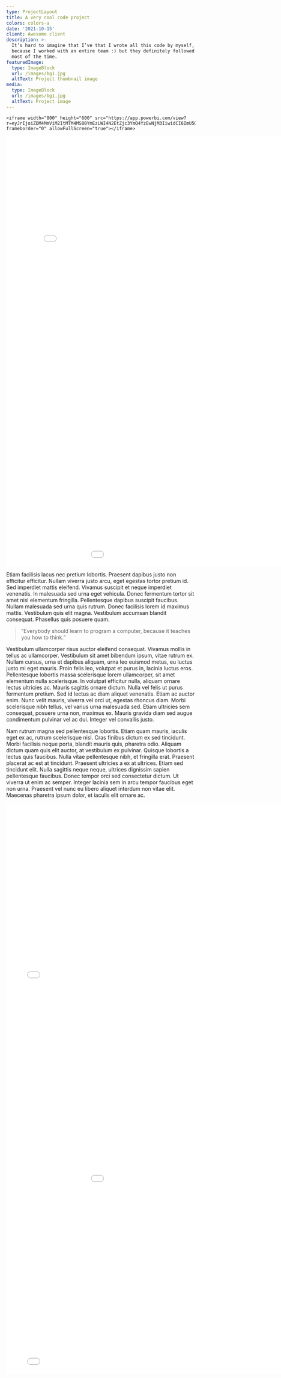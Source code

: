 ```yaml
---
type: ProjectLayout
title: A very cool code project
colors: colors-a
date: '2021-10-15'
client: Awesome client
description: >-
  It’s hard to imagine that I’ve that I wrote all this code by myself, probably
  because I worked with an entire team :) but they definitely followed my lead
  most of the time.
featuredImage:
  type: ImageBlock
  url: /images/bg1.jpg
  altText: Project thumbnail image
media:
  type: ImageBlock
  url: /images/bg1.jpg
  altText: Project image
---
```

```
<iframe width="800" height="600" src="https://app.powerbi.com/view?r=eyJrIjoiZDM4MmViM2ItMTM4MS00YmEzLWI4N2EtZjc3YmQ4YzEwNjM3IiwidCI6ImU5OTQwNzJiLTUyM2UtNGJmZS04NmUyLTQ0MmM1ZTEwYjI0NCIsImMiOjR9" frameborder="0" allowFullScreen="true"></iframe>
```



<iframe width="800" height="600" src="https\://app.powerbi.com/reportEmbed?reportId=992d8150-a7ff-4d4c-91f3-71dc64c3ec8a\&autoAuth=true\&ctid=2638f231-ed6a-45b1-a643-c854bed22096" frameborder="0" allowFullScreen="true"></iframe>

<iframe title="AdventureWorks" width="1140" height="541.25" src="https\://app.powerbi.com/reportEmbed?reportId=992d8150-a7ff-4d4c-91f3-71dc64c3ec8a\&autoAuth=true\&ctid=2638f231-ed6a-45b1-a643-c854bed22096" frameborder="0" allowFullScreen="true"></iframe>

Etiam facilisis lacus nec pretium lobortis. Praesent dapibus justo non efficitur efficitur. Nullam viverra justo arcu, eget egestas tortor pretium id. Sed imperdiet mattis eleifend. Vivamus suscipit et neque imperdiet venenatis. In malesuada sed urna eget vehicula. Donec fermentum tortor sit amet nisl elementum fringilla. Pellentesque dapibus suscipit faucibus. Nullam malesuada sed urna quis rutrum. Donec facilisis lorem id maximus mattis. Vestibulum quis elit magna. Vestibulum accumsan blandit consequat. Phasellus quis posuere quam.

> “Everybody should learn to program a computer, because it teaches you how to think.”

Vestibulum ullamcorper risus auctor eleifend consequat. Vivamus mollis in tellus ac ullamcorper. Vestibulum sit amet bibendum ipsum, vitae rutrum ex. Nullam cursus, urna et dapibus aliquam, urna leo euismod metus, eu luctus justo mi eget mauris. Proin felis leo, volutpat et purus in, lacinia luctus eros. Pellentesque lobortis massa scelerisque lorem ullamcorper, sit amet elementum nulla scelerisque. In volutpat efficitur nulla, aliquam ornare lectus ultricies ac. Mauris sagittis ornare dictum. Nulla vel felis ut purus fermentum pretium. Sed id lectus ac diam aliquet venenatis. Etiam ac auctor enim. Nunc velit mauris, viverra vel orci ut, egestas rhoncus diam. Morbi scelerisque nibh tellus, vel varius urna malesuada sed. Etiam ultricies sem consequat, posuere urna non, maximus ex. Mauris gravida diam sed augue condimentum pulvinar vel ac dui. Integer vel convallis justo.

Nam rutrum magna sed pellentesque lobortis. Etiam quam mauris, iaculis eget ex ac, rutrum scelerisque nisl. Cras finibus dictum ex sed tincidunt. Morbi facilisis neque porta, blandit mauris quis, pharetra odio. Aliquam dictum quam quis elit auctor, at vestibulum ex pulvinar. Quisque lobortis a lectus quis faucibus. Nulla vitae pellentesque nibh, et fringilla erat. Praesent placerat ac est at tincidunt. Praesent ultricies a ex at ultrices. Etiam sed tincidunt elit. Nulla sagittis neque neque, ultrices dignissim sapien pellentesque faucibus. Donec tempor orci sed consectetur dictum. Ut viverra ut enim ac semper. Integer lacinia sem in arcu tempor faucibus eget non urna. Praesent vel nunc eu libero aliquet interdum non vitae elit. Maecenas pharetra ipsum dolor, et iaculis elit ornare ac.

<iframe title="Report Section" width="800" height="486" src="https\://app.powerbi.com/view?r=eyJrIjoiZDM4MmViM2ItMTM4MS00YmEzLWI4N2EtZjc3YmQ4YzEwNjM3IiwidCI6ImU5OTQwNzJiLTUyM2UtNGJmZS04NmUyLTQ0MmM1ZTEwYjI0NCIsImMiOjR9" frameborder="0" allowfullscreen="true"></iframe>

<iframe title="AdventureWorks" width="1140" height="541.25" src="https\://app.powerbi.com/reportEmbed?reportId=992d8150-a7ff-4d4c-91f3-71dc64c3ec8a\&autoAuth=true\&ctid=2638f231-ed6a-45b1-a643-c854bed22096" frameborder="0" allowFullScreen="true"></iframe>

<iframe title="Report Section" width="800" height="486" src="https\://app.powerbi.com/view?r=eyJrIjoiZDM4MmViM2ItMTM4MS00YmEzLWI4N2EtZjc3YmQ4YzEwNjM3IiwidCI6ImU5OTQwNzJiLTUyM2UtNGJmZS04NmUyLTQ0MmM1ZTEwYjI0NCIsImMiOjR9" frameborder="0" allowfullscreen=""></iframe>

